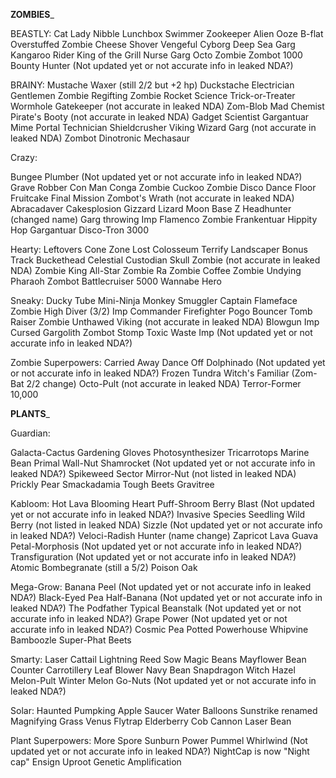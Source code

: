 __ZOMBIES___

BEASTLY:
Cat Lady
Nibble
Lunchbox
Swimmer
Zookeeper
Alien Ooze
B-flat
Overstuffed Zombie
Cheese Shover
Vengeful Cyborg
Deep Sea Garg
Kangaroo Rider
King of the Grill
Nurse Garg
Octo Zombie
Zombot 1000
Bounty Hunter (Not updated yet or not accurate info in leaked NDA?)

BRAINY:
Mustache Waxer (still 2/2 but +2 hp)
Duckstache
Electrician
Gentlemen Zombie
Regifting Zombie
Rocket Science
Trick-or-Treater
Wormhole Gatekeeper (not accurate in leaked NDA)
Zom-Blob
Mad Chemist
Pirate's Booty (not accurate in leaked NDA)
Gadget Scientist
Gargantuar Mime
Portal Technician
Shieldcrusher Viking
Wizard Garg (not accurate in leaked NDA)
Zombot Dinotronic Mechasaur

Crazy:

Bungee Plumber (Not updated yet or not accurate info in leaked NDA?)
Grave Robber
Con Man
Conga Zombie
Cuckoo Zombie
Disco Dance Floor
Fruitcake
Final Mission
Zombot's Wrath (not accurate in leaked NDA)
Abracadaver
Cakesplosion
Gizzard Lizard
Moon Base Z
Headhunter (changed name)
Garg throwing Imp
Flamenco Zombie
Frankentuar
Hippity Hop Gargantuar
Disco-Tron 3000

Hearty:
Leftovers
Cone Zone
Lost Colosseum
Terrify
Landscaper
Bonus Track Buckethead
Celestial Custodian
Skull Zombie (not accurate in leaked NDA)
Zombie King
All-Star Zombie
Ra Zombie
Coffee Zombie
Undying Pharaoh
Zombot Battlecruiser 5000
Wannabe Hero

Sneaky:
Ducky Tube
Mini-Ninja
Monkey Smuggler
Captain Flameface
Zombie High Diver (3/2)
Imp Commander
Firefighter
Pogo Bouncer
Tomb Raiser Zombie
Unthawed Viking (not accurate in leaked NDA)
Blowgun Imp
Cursed Gargolith
Zombot Stomp
Toxic Waste Imp (Not updated yet or not accurate info in leaked NDA?)

Zombie Superpowers:
Carried Away
Dance Off
Dolphinado (Not updated yet or not accurate info in leaked NDA?)
Frozen Tundra
Witch's Familiar (Zom-Bat 2/2 change)
Octo-Pult (not accurate in leaked NDA)
Terror-Former 10,000 

__PLANTS___

Guardian:

Galacta-Cactus
Gardening Gloves
Photosynthesizer
Tricarrotops
Marine Bean
Primal Wall-Nut
Shamrocket (Not updated yet or not accurate info in leaked NDA?)
Spikeweed Sector
Mirror-Nut (not listed in leaked NDA)
Prickly Pear
Smackadamia
Tough Beets
Gravitree

Kabloom:
Hot Lava
Blooming Heart
Puff-Shroom
Berry Blast (Not updated yet or not accurate info in leaked NDA?)
Invasive Species
Seedling
Wild Berry (not listed in leaked NDA)
Sizzle (Not updated yet or not accurate info in leaked NDA?)
Veloci-Radish Hunter (name change)
Zapricot
Lava Guava
Petal-Morphosis (Not updated yet or not accurate info in leaked NDA?)
Transfiguration (Not updated yet or not accurate info in leaked NDA?)
Atomic Bombegranate (still a 5/2)
Poison Oak


Mega-Grow:
Banana Peel (Not updated yet or not accurate info in leaked NDA?)
Black-Eyed Pea
Half-Banana (Not updated yet or not accurate info in leaked NDA?)
The Podfather
Typical Beanstalk (Not updated yet or not accurate info in leaked NDA?)
Grape Power (Not updated yet or not accurate info in leaked NDA?)
Cosmic Pea
Potted Powerhouse
Whipvine
Bamboozle
Super-Phat Beets

Smarty:
Laser Cattail
Lightning Reed
Sow Magic Beans
Mayflower
Bean Counter
Carrotillery
Leaf Blower
Navy Bean
Snapdragon
Witch Hazel
Melon-Pult
Winter Melon
Go-Nuts (Not updated yet or not accurate info in leaked NDA?)


Solar:
Haunted Pumpking
Apple Saucer
Water Balloons
Sunstrike renamed
Magnifying Grass
Venus Flytrap
Elderberry
Cob Cannon
Laser Bean

Plant Superpowers:
More Spore
Sunburn
Power Pummel
Whirlwind (Not updated yet or not accurate info in leaked NDA?)
NightCap is now "Night cap"
Ensign Uproot
Genetic Amplification
